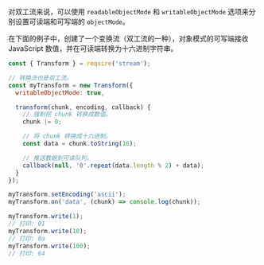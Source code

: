 
对双工流来说，可以使用 `readableObjectMode` 和 `writableObjectMode` 选项来分别设置可读端和可写端的 `objectMode`。

在下面的例子中，创建了一个变换流（双工流的一种），对象模式的可写端接收 JavaScript 数值，并在可读端转换为十六进制字符串。

```js
const { Transform } = require('stream');

// 转换流也是双工流。
const myTransform = new Transform({
  writableObjectMode: true,

  transform(chunk, encoding, callback) {
    // 强制把 chunk 转换成数值。
    chunk |= 0;

    // 将 chunk 转换成十六进制。
    const data = chunk.toString(16);

    // 推送数据到可读队列。
    callback(null, '0'.repeat(data.length % 2) + data);
  }
});

myTransform.setEncoding('ascii');
myTransform.on('data', (chunk) => console.log(chunk));

myTransform.write(1);
// 打印: 01
myTransform.write(10);
// 打印: 0a
myTransform.write(100);
// 打印: 64
```

